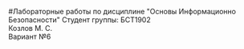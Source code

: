 #Лабораторные работы по дисциплине "Основы Информационно Безопасности"
Студент группы: БСТ1902
<br>Козлов М. С.
<br>Вариант №6
